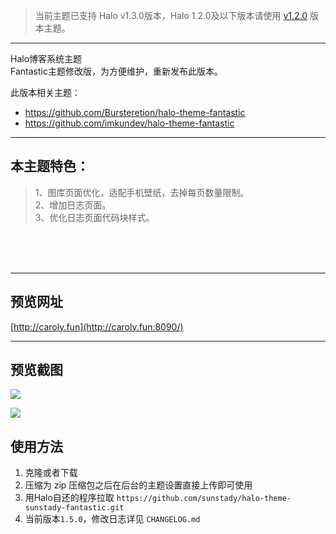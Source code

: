 > 当前主题已支持 Halo v1.3.0版本，Halo 1.2.0及以下版本请使用 [v1.2.0](https://github.com/jinqilin721/halo-theme-xinac-fantastic/tree/v1.2.0) 版本主题。

---

Halo博客系统主题<br>
Fantastic主题修改版，为方便维护，重新发布此版本。<br>

此版本相关主题：
- https://github.com/Bursteretion/halo-theme-fantastic
- https://github.com/imkundev/halo-theme-fantastic

---

<h2>本主题特色：</h2>

> 1、图库页面优化，适配手机壁纸，去掉每页数量限制。     
> 2、增加日志页面。     
> 3、优化日志页面代码块样式。

<br>
<br>
<br>

---

## 预览网址
[http://caroly.fun](http://caroly.fun:8090/) 

---

## 预览截图

![](http://caroly.site/caroly_img/caroly_github_1.png)

![](http://caroly.site/caroly_img/caroly_github_2.png)


## 使用方法

1. 克隆或者下载
2. 压缩为 zip 压缩包之后在后台的主题设置直接上传即可使用
3. 用Halo自还的程序拉取 `https://github.com/sunstady/halo-theme-sunstady-fantastic.git`
4. 当前版本`1.5.0`，修改日志详见 `CHANGELOG.md`
